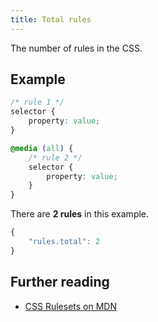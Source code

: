 ```yaml
---
title: Total rules
---
```


The number of rules in the CSS.

## Example

```css
/* rule 1 */
selector {
	property: value;
}

@media (all) {
	/* rule 2 */
	selector {
		property: value;
	}
}
```

There are **2 rules** in this example.

```js
{
	"rules.total": 2
}
```

## Further reading

- [CSS Rulesets on MDN](https://developer.mozilla.org/en-US/docs/Web/CSS/Syntax#CSS_rulesets)
